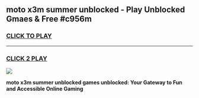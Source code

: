 
## moto x3m summer unblocked - Play Unblocked Gmaes & Free #c956m
<h3>
<a href="https://news.freeplayer.one?title=moto_x3m_summer_unblocked&ref=24F">CLICK TO PLAY</a></h3>
<hr>

<h3>
<a href="https://news.freeplayer.one?title=moto_x3m_summer_unblocked&ref=24F">CLICK 2 PLAY</a>
  
</h3>

<a href="https://news.freeplayer.one?title=moto_x3m_summer_unblocked&ref=24F/"><img src="https://clearcache.store/games.png"></a>


**moto x3m summer unblocked games unblocked: Your Gateway to Fun and Accessible Online Gaming**
